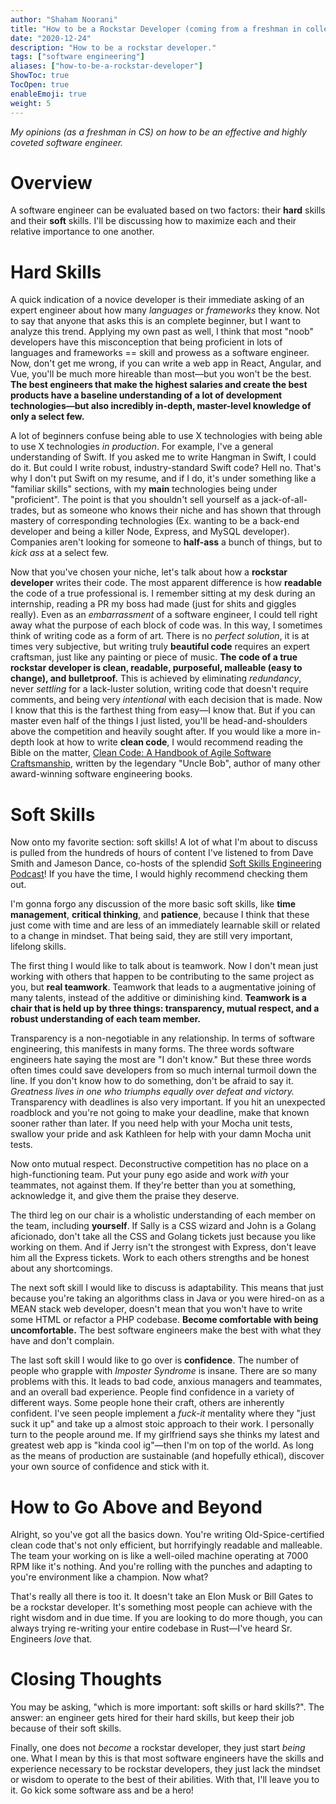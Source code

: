 ```yaml
---
author: "Shaham Noorani"
title: "How to be a Rockstar Developer (coming from a freshman in college)"
date: "2020-12-24"
description: "How to be a rockstar developer."
tags: ["software engineering"]
aliases: ["how-to-be-a-rockstar-developer"]
ShowToc: true
TocOpen: true
enableEmoji: true
weight: 5
---
```


<!-- blurb -->
*My opinions (as a freshman in CS) on how to be an effective and highly coveted software engineer.*

<!--more-->

# Overview

A software engineer can be evaluated based on two factors: their **hard** skills and their **soft** skills. I'll be discussing how to maximize each and their relative importance to one another.

# Hard Skills

A quick indication of a novice developer is their immediate asking of an expert engineer about how many *languages* or *frameworks* they know. Not to say that anyone that asks this is an complete beginner, but I want to analyze this trend. Applying my own past as well, I think that most "noob" developers have this misconception that being proficient in lots of languages and frameworks == skill and prowess as a software engineer. Now, don't get me wrong, if you can write a web app in React, Angular, and Vue, you'll be much more hireable than most—but you won't be the best. **The best engineers that make the highest salaries and create the best products have a baseline understanding of a lot of development technologies—but also incredibly in-depth, master-level knowledge of only a select few.**

A lot of beginners confuse being able to use X technologies with being able to use X technologies *in production*. For example, I've a general understanding of Swift. If you asked me to write Hangman in Swift, I could do it. But could I write robust, industry-standard Swift code? Hell no. That's why I don't put Swift on my resume, and if I do, it's under something like a "familiar skills" sections, with my **main** technologies being under "proficient". The point is that you shouldn't sell yourself as a jack-of-all-trades, but as someone who knows their niche and has shown that through mastery of corresponding technologies (Ex. wanting to be a back-end developer and being a killer Node, Express, and MySQL developer). Companies aren't looking for someone to **half-ass** a bunch of things, but to *kick ass* at a select few. 

Now that you've chosen your niche, let's talk about how a **rockstar developer** writes their code. The most apparent difference is how **readable** the code of a true professional is. I remember sitting at my desk during an internship, reading a PR my boss had made (just for shits and giggles really). Even as an *embarrassment* of a software engineer, I could tell right away what the purpose of each block of code was. In this way, I sometimes think of writing code as a form of art. There is no *perfect solution*, it is at times very subjective, but writing truly **beautiful code** requires an expert craftsman, just like any painting or piece of music. **The code of a true rockstar developer is clean, readable, purposeful, malleable (easy to change), and bulletproof.** This is achieved by eliminating *redundancy*, never *settling* for a lack-luster solution, writing code that doesn't require comments, and being very *intentional* with each decision that is made. Now I know that this is the farthest thing from easy—I know that. But if you can master even half of the things I just listed, you'll be head-and-shoulders above the competition and heavily sought after. If you would like a more in-depth look at how to write **clean code**, I would recommend reading the Bible on the matter, [Clean Code: A Handbook of Agile Software Craftsmanship](https://www.amazon.com/Clean-Code-Handbook-Software-Craftsmanship/dp/0132350882), written by the legendary "Uncle Bob", author of many other award-winning software engineering books.

# Soft Skills

Now onto my favorite section: soft skills! A lot of what I'm about to discuss is pulled from the hundreds of hours of content I've listened to from Dave Smith and Jameson Dance, co-hosts of the splendid [Soft Skills Engineering Podcast](https://softskills.audio/)! If you have the time, I would highly recommend checking them out. 

I'm gonna forgo any discussion of the more basic soft skills, like **time management**, **critical thinking**, and **patience**, because I think that these just come with time and are less of an immediately learnable skill or related to a change in mindset. That being said, they are still very important, lifelong skills. 

The first thing I would like to talk about is teamwork. Now I don't mean just working with others that happen to be contributing to the same project as you, but **real teamwork**. Teamwork that leads to a augmentative joining of many talents, instead of the additive or diminishing kind. **Teamwork is a chair that is held up by three things: transparency, mutual respect, and a robust understanding of each team member.** 

Transparency is a non-negotiable in any relationship. In terms of software engineering, this manifests in many forms. The three words software engineers hate saying the most are "I don't know." But these three words often times could save developers from so much internal turmoil down the line. If you don't know how to do something, don't be afraid to say it. *Greatness lives in one who triumphs equally over defeat and victory.* Transparency with deadlines is also very important. If you hit an unexpected roadblock and you're not going to make your deadline, make that known sooner rather than later. If you need help with your Mocha unit tests, swallow your pride and ask Kathleen for help with your damn Mocha unit tests. 

Now onto mutual respect. Deconstructive competition has no place on a high-functioning team. Put your puny ego aside and work *with* your teammates, not against them. If they're better than you at something, acknowledge it, and give them the praise they deserve. 

The third leg on our chair is a wholistic understanding of each member on the team, including **yourself**. If Sally is a CSS wizard and John is a Golang aficionado, don't take all the CSS and Golang tickets just because you like working on them. And if Jerry isn't the strongest with Express, don't leave him all the Express tickets. Work to each others strengths and be honest about any shortcomings. 

The next soft skill I would like to discuss is adaptability. This means that just because you're taking an algorithms class in Java or you were hired-on as a MEAN stack web developer, doesn't mean that you won't have to write some HTML or refactor a PHP codebase. **Become comfortable with being uncomfortable.** The best software engineers make the best with what they have and don't complain. 

The last soft skill I would like to go over is **confidence**. The number of people who grapple with *Imposter Syndrome* is insane. There are so many problems with this. It leads to bad code, anxious managers and teammates, and an overall bad experience. People find confidence in a variety of different ways. Some people hone their craft, others are inherently confident. I've seen people implement a *fuck-it* mentality where they "just suck it up" and take up a almost stoic approach to their work. I personally turn to the people around me. If my girlfriend says she thinks my latest and greatest web app is "kinda cool ig"—then I'm on top of the world. As long as the means of production are sustainable (and hopefully ethical), discover your own source of confidence and stick with it. 

# How to Go Above and Beyond

Alright, so you've got all the basics down. You're writing Old-Spice-certified clean code that's not only efficient, but horrifyingly readable and malleable. The team your working on is like a well-oiled machine operating at 7000 RPM like it's nothing. And you're rolling with the punches and adapting to you're environment like a champion. Now what? 

That's really all there is too it. It doesn't take an Elon Musk or Bill Gates to be a rockstar developer. It's something most people can achieve with the right wisdom and in due time. If you are looking to do more though, you can always trying re-writing your entire codebase in Rust—I've heard Sr. Engineers *love* that.

# Closing Thoughts

You may be asking, "which is more important: soft skills or hard skills?". The answer: an engineer gets hired for their hard skills, but keep their job because of their soft skills. 

Finally, one does not *become* a rockstar developer, they just start *being* one. What I mean by this is that most software engineers have the skills and experience necessary to be rockstar developers, they just lack the mindset or wisdom to operate to the best of their abilities. With that, I'll leave you to it. Go kick some software ass and be a hero!